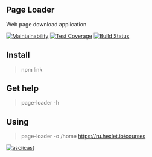 ## Page Loader

Web page download application

[![Maintainability](https://api.codeclimate.com/v1/badges/aea52cd206fee4732ca9/maintainability)](https://codeclimate.com/github/AndreyShimkov/backend-project-lvl3/maintainability) [![Test Coverage](https://api.codeclimate.com/v1/badges/aea52cd206fee4732ca9/test_coverage)](https://codeclimate.com/github/AndreyShimkov/backend-project-lvl3/test_coverage) [![Build Status](https://travis-ci.org/AndreyShimkov/backend-project-lvl3.svg?branch=master)](https://travis-ci.org/AndreyShimkov/backend-project-lvl3)

## Install 

> npm link

## Get help

> page-loader -h

## Using 

> page-loader -o /home https://ru.hexlet.io/courses

[![asciicast](https://asciinema.org/a/eABTm4YRAhvqP4n7O53Z572YF.svg)](https://asciinema.org/a/eABTm4YRAhvqP4n7O53Z572YF)

